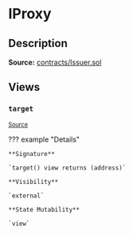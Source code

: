 # IProxy

## Description

**Source:** [contracts/Issuer.sol](https://github.com/Synthetixio/synthetix/tree/v2.84.1-alpha/contracts/Issuer.sol)

## Views

### `target`

<sub>[Source](https://github.com/Synthetixio/synthetix/tree/v2.84.1-alpha/contracts/Issuer.sol#L31)</sub>

??? example "Details"

    **Signature**

    `target() view returns (address)`

    **Visibility**

    `external`

    **State Mutability**

    `view`
